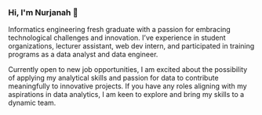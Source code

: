 ### Hi, I'm Nurjanah 👋

Informatics engineering fresh graduate with a passion for embracing technological challenges and innovation.  I’ve experience in student organizations, lecturer assistant, web dev intern, and participated in training programs as a data analyst and data engineer. 

Currently open to new job opportunities, I am excited about the possibility of applying my analytical skills and passion for data to contribute meaningfully to innovative projects. If you have any roles aligning with my aspirations in data analytics, I am keen to explore and bring my skills to a dynamic team.

<!--
**Nurjanah4079/Nurjanah4079** is a ✨ _special_ ✨ repository because its `README.md` (this file) appears on your GitHub profile.

Here are some ideas to get you started:

- 🔭 I’m currently working on ...
- 🌱 I’m currently learning ...
- 👯 I’m looking to collaborate on ...
- 🤔 I’m looking for help with ...
- 💬 Ask me about ...
- 📫 How to reach me: ...
- 😄 Pronouns: ...
- ⚡ Fun fact: ...
-->
